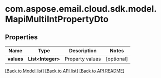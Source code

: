 
# com.aspose.email.cloud.sdk.model.MapiMultiIntPropertyDto

## Properties
Name | Type | Description | Notes
------------ | ------------- | ------------- | -------------
**values** | **List&lt;Integer&gt;** | Property values              |  [optional]


[[Back to Model list]](README.md#documentation-for-models) [[Back to API list]](README.md#documentation-for-api-endpoints) [[Back to API README]](README.md)

